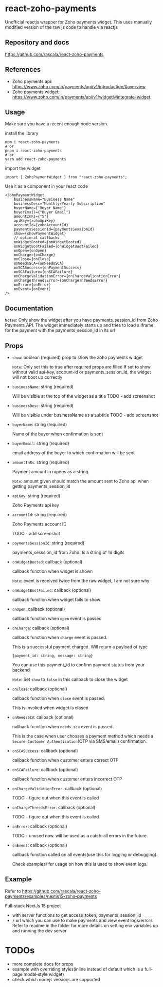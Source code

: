 # react-zoho-payments
Unofficial reactjs wrapper for Zoho payments widget.
This uses manually modified version of the raw js code to handle via reactjs

## Repository and docs
https://github.com/rascala/react-zoho-payments

## References
- Zoho payments api: https://www.zoho.com/in/payments/api/v1/introduction/#overview
- Zoho payments widget: https://www.zoho.com/in/payments/api/v1/widget/#integrate-widget. 

## Usage
Make sure you have a recent enough node version.

install the library
```
npm i react-zoho-payments
# or
pnpm i react-zoho-payments
# or
yarn add react-zoho-payments
```
import the widget
```
import { ZohoPaymentWidget } from "react-zoho-payments";
```

Use it as a component in your react code
```
<ZohoPaymentWidget
	businessName="Business Name"
	businessDesc="Monthly/Yearly Subscription"
	buyerName={"Buyer Name"}
	buyerEmail={"Buyer Email"}
	amountInRs={"5"}
	apiKey={zohoApiKey}
	accountId={zohoAccountId}
	paymentsSessionId={paymentsSessionId}
	show={showPaymentWidget}
	// optional callbacks
	onWidgetBooted={onWidgetBooted}
	onWidgetBootFailed={onWidgetBootFailed}
	onOpen={onOpen}
	onCharge={onCharge}
	onClose={onClose}
	onNeedsSCA={onNeedsSCA}
	onSCASuccess={onPaymentSuccess}
	onSCAFailure={onSCAFailure}
	onChargeValidationError={onChargeValidationError}
	onChargeThreedsError={onChargeThreedsError}
	onError={onError}
	onEvent={onEvent}
/>
```

## Documentation
`Notes`: Only show the widget after you have payments_session_id from Zoho Payments API. The widget immediately starts up and tries to load a iframe for the payment with the payments_session_id in its url
## Props
- `show`: boolean (required)
  prop to show the zoho payments widget

  `Note`: Only set this to true after required props are filled
  If set to show without valid api-key, account-id or payments_session_id, the widget will not boot up correctly     
- `businessName`: string (required)

  Will be visible at the top of the widget as a title
  TODO - add screenshot
- `businessDesc`: string (required)

  Will be visible under businessName as a subtitle
  TODO - add screenshot
- `buyerName`: string (required)

  Name of the buyer when confirmation is sent
- `buyerEmail`: string (required)

  email address of the buyer to which confirmation will be sent
- `amountInRs`: string (required)

  Payment amount in rupees as a string

  `Note`: amount given should match the amount sent to Zoho api when getting payments_session_id 
- `apiKey`: string (required)

  Zoho Payments api key 
- `accountId`: string (required)

  Zoho Payments account ID

  TODO - add screenshot
- `paymentsSessionId`: string (required)

  payments_sesssion_id from Zoho. Is a string of 16 digits
- `onWidgetBooted`: callback (optional)

  callback function when widget is shown

  `Note`: event is received twice from the raw widget, I am not sure why
- `onWidgetBootFailed`: callback (optional)

  callback function when widget fails to show
- `onOpen`: callback (optional)

  callback function when `open` event is passed
- `onCharge`: callback (optional)

  callback function when `charge` event is passed.

  This is a successful payment charged.
  Will return a payload of type

  `{payment_id: string, message: string}`

  You can use this payment_id to confirm payment status from your backend
 
  `Note`: Set `show` to `false` in this callback to close the widget
- `onClose`: callback (optional)

  callback function when `close` event is passed.

  This is invoked when widget is closed
- `onNeedsSCA`: callback (optional)

  callback function when `needs_sca` event is passed.

  This is the case when user chooses a payment method which 
  needs a `Secure Customer Authentication`(OTP via SMS/email) confirmation.
- `onSCASuccess`: callback (optional)

  callback function when customer enters correct OTP
- `onSCAFailure`: callback (optional)

  callback function when customer enters incorrect OTP
- `onChargeValidationError`: callback (optional)

  TODO - figure out when this event is called
- `onChargeThreedsError`: callback (optional)

  TODO - figure out when this event is called
- `onError`: callback (optional)

  TODO - unused now. will be used as a catch-all errors in the future.
- `onEvent`: callback (optional)

  callback function called on all events(use this for logging or debugging).

  Check examples/ for usage on how this is used to show event logs.

## Example
Refer to https://github.com/rascala/react-zoho-payments/examples/nextjs15-zoho-payments

Full-stack NextJs 15 project
- with server functions to get access_token, payments_session_id
- `/` url which you can use to make payments and view event logs/errors
Refer to readme in the folder for more details on setting env variables up and running the dev server


# TODOs
- more complete docs for props
- example with overriding styles(inline instead of default which is a full-page modal-style widget)
- check which nodejs versions are supported
